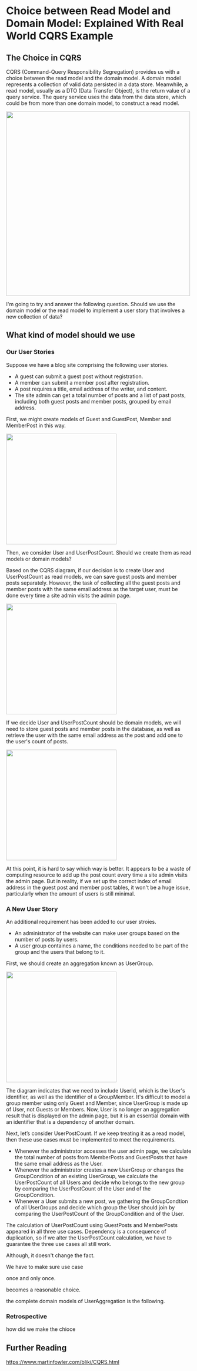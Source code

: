 # Choice between Read Model and Domain Model: Explained With Real World CQRS Example

## The Choice in CQRS

CQRS (Command-Query Responsibility Segregation) provides us with a choice between the read model and the domain model. A domain model represents a collection of valid data persisted in a data store. Meanwhile, a read model, usually as a DTO (Data Transfer Object), is the return value of a query service. The query service uses the data from the data store, which could be from more than one domain model, to construct a read model.

<img src="https://github.com/shiiyan/my-tech-blog/assets/36617009/121aca27-6b79-4788-974d-9eb0e54978fc" width="500">

I'm going to try and answer the following question. Should we use the domain model or the read model to implement a user story that involves a new collection of data?

## What kind of model should we use

### Our User Stories

Suppose we have a blog site comprising the following user stories.

- A guest can submit a guest post without registration.
- A member can submit a member post after registration.
- A post requires a title, email address of the writer, and content.
- The site admin can get a total number of posts and a list of past posts, including both guest posts and member posts, grouped by email address.

First, we might create models of Guest and GuestPost, Member and MemberPost in this way.

<img src="https://github.com/shiiyan/my-tech-blog/assets/36617009/35b68e25-ef6f-4cda-83e3-0a765605847a" width="300">

Then, we consider User and UserPostCount. Should we create them as read models or domain models?

Based on the CQRS diagram, if our decision is to create User and UserPostCount as read models, we can save guest posts and member posts separately. However, the task of collecting all the guest posts and member posts with the same email address as the target user, must be done every time a site admin visits the admin page.

<img src="https://github.com/shiiyan/my-tech-blog/assets/36617009/67b073cf-ec4f-4550-b56d-ca854cedb3cd" width="300">

If we decide User and UserPostCount should be domain models, we will need to store guest posts and member posts in the database, as well as retrieve the user with the same email address as the post and add one to the user's count of posts.

<img src="https://github.com/shiiyan/my-tech-blog/assets/36617009/9c7d5378-83e7-43c4-9470-0cc8415af434" width="300">

At this point, it is hard to say which way is better. It appears to be a waste of computing resource to add up the post count every time a site admin visits the admin page. But in reality, if we set up the correct index of email address in the guest post and member post tables, it won't be a huge issue, particularly when the amount of users is still minimal.

### A New User Story

An additional requirement has been added to our user stroies.

- An administrator of the website can make user groups based on the number of posts by users.
- A user group containes a name, the conditions needed to be part of the group and the users that belong to it.

First, we should create an aggregation known as UserGroup.

<img src="https://github.com/shiiyan/my-tech-blog/assets/36617009/d9d85f87-1b29-4c7a-bf09-e33c4e6dbe1a" width="300">

The diagram indicates that we need to include UserId, which is the User's identifier, as well as the identifier of a GroupMember. It's difficult to model a group member using only Guest and Member, since UserGroup is made up of User, not Guests or Members. Now, User is no longer an aggregation result that is displayed on the admin page, but it is an essential domain with an identifier that is a dependency of another domain.

Next, let’s consider UserPostCount. If we keep treating it as a read model, then these use cases must be implemented to meet the requirements.

- Whenever the administrator accesses the user admin page, we calculate the total number of posts from MemberPosts and GuestPosts that have the same email address as the User.
- Whenever the administrator creates a new UserGroup or changes the GroupCondition of an existing UserGroup, we calculate the UserPostCount of all Users and decide who belongs to the new group by comparing the UserPostCount of the User and of the GroupCondition.
- Whenever a User submits a new post, we gathering the GroupCondtion of all UserGroups and decide which group the User should join by comparing the UserPostCount of the GroupCondition and of the User.

The calculation of UserPostCount using GuestPosts and MemberPosts appeared in all three use cases. Dependency is a consequence of duplication, so if we alter the UserPostCount calculation, we have to guarantee the three use cases all still work.

Although, it doesn't change the fact.

We have to make sure use case

once and only once.

becomes a reasonable choice.

the complete domain models of UserAggregation is the following.

### Retrospective

how did we make the chioce

## Further Reading

https://www.martinfowler.com/bliki/CQRS.html
